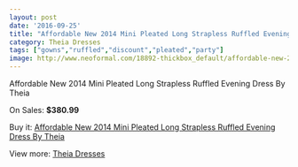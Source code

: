```yaml
---
layout: post
date: '2016-09-25'
title: "Affordable New 2014 Mini Pleated Long Strapless Ruffled Evening Dress By Theia"
category: Theia Dresses
tags: ["gowns","ruffled","discount","pleated","party"]
image: http://www.neoformal.com/18892-thickbox_default/affordable-new-2014-mini-pleated-long-strapless-ruffled-evening-dress-by-theia.jpg
---
```

Affordable New 2014 Mini Pleated Long Strapless Ruffled Evening Dress By Theia

On Sales: **$380.99**
<a href="https://www.neoformal.com/en/theia-dresses/6029-affordable-new-2014-mini-pleated-long-strapless-ruffled-evening-dress-by-theia.html"><amp-img layout="responsive" width="600" height="600" src="//www.neoformal.com/18892-thickbox_default/affordable-new-2014-mini-pleated-long-strapless-ruffled-evening-dress-by-theia.jpg" alt="Affordable New 2014 Mini Pleated Long Strapless Ruffled Evening Dress By Theia 0" /></a>
<a href="https://www.neoformal.com/en/theia-dresses/6029-affordable-new-2014-mini-pleated-long-strapless-ruffled-evening-dress-by-theia.html"><amp-img layout="responsive" width="600" height="600" src="//www.neoformal.com/18893-thickbox_default/affordable-new-2014-mini-pleated-long-strapless-ruffled-evening-dress-by-theia.jpg" alt="Affordable New 2014 Mini Pleated Long Strapless Ruffled Evening Dress By Theia 1" /></a>

Buy it: [Affordable New 2014 Mini Pleated Long Strapless Ruffled Evening Dress By Theia](https://www.neoformal.com/en/theia-dresses/6029-affordable-new-2014-mini-pleated-long-strapless-ruffled-evening-dress-by-theia.html "Affordable New 2014 Mini Pleated Long Strapless Ruffled Evening Dress By Theia")

View more: [Theia Dresses](https://www.neoformal.com/en/75-theia-dresses "Theia Dresses")